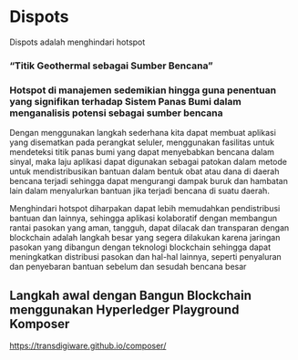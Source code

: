 # Dispots
Dispots adalah menghindari hotspot
### “Titik Geothermal sebagai Sumber Bencana”
### Hotspot di manajemen sedemikian hingga guna penentuan yang signifikan terhadap Sistem Panas Bumi dalam menganalisis potensi sebagai sumber bencana
Dengan menggunakan langkah sederhana kita dapat membuat aplikasi yang disematkan pada perangkat seluler, menggunakan fasilitas untuk mendeteksi titik panas bumi yang dapat menyebabkan bencana dalam sinyal, maka laju aplikasi dapat digunakan sebagai patokan dalam metode untuk mendistribusikan bantuan dalam bentuk obat atau dana di daerah bencana terjadi sehingga dapat mengurangi dampak buruk dan hambatan lain dalam menyalurkan bantuan jika terjadi bencana di suatu daerah.

Menghindari hotspot diharpakan dapat lebih memudahkan pendistribusi bantuan dan lainnya, sehingga aplikasi kolaboratif dengan membangun rantai pasokan yang aman, tangguh, dapat dilacak dan transparan dengan blockchain adalah langkah besar yang segera dilakukan karena jaringan pasokan yang dibangun dengan teknologi blockchain sehingga dapat meningkatkan distribusi pasokan dan hal-hal lainnya, seperti penyaluran dan penyebaran bantuan sebelum dan sesudah bencana besar
## Langkah awal dengan Bangun Blockchain menggunakan Hyperledger Playground Komposer
https://transdigiware.github.io/composer/

